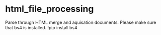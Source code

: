 # html_file_processing
Parse through HTML merge and aquisation documents.
Please make sure that bs4 is installed.
!pip install bs4
